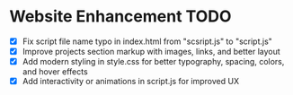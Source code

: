 # Website Enhancement TODO

- [x] Fix script file name typo in index.html from "scsript.js" to "script.js"
- [x] Improve projects section markup with images, links, and better layout
- [x] Add modern styling in style.css for better typography, spacing, colors, and hover effects
- [x] Add interactivity or animations in script.js for improved UX
